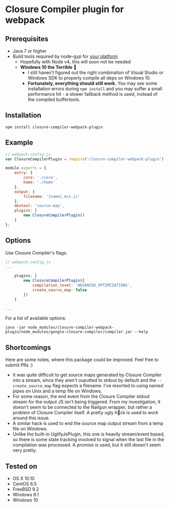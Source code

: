 # Closure Compiler plugin for webpack

## Prerequisites

- Java 7 or higher
- Build tools required by node-gyp for [your platform](https://github.com/nodejs/node-gyp#installation)
	- Hopefully with Node v4, this will soon not be needed
	- **Windows 10 the Terrible** :speak_no_evil:
		- I still haven't figured out the right combination of Visual Studio or Windows SDK to properly compile all deps on Windows 10.
		- **Fortunately, everything should still work.** You may see some installation errors during ```npm install``` and you may suffer a small performance hit - a slower fallback method is used, instead of the compiled buffertools.

## Installation

```
npm install closure-compiler-webpack-plugin
```

## Example

```javascript
// webpack.config.js
var ClosureCompilerPlugin = require('closure-compiler-webpack-plugin');

module.exports = {
	entry: {
		core: './core',
		home: './home'
	},
	output: {
		filename: '[name].min.js'
	},
	devtool: 'source-map',
	plugins: [
		new ClosureCompilerPlugin()
	]
};
```

## Options

Use Closure Compiler's flags.

```javascript
// webpack.config.js
...

	plugins: [
		new ClosureCompilerPlugin({
			compilation_level: 'ADVANCED_OPTIMIZATIONS',
			create_source_map: false
		})
	]

...
```

For a list of available options:

```
java -jar node_modules/closure-compiler-webpack-plugin/node_modules/google-closure-compiler/compiler.jar --help
```

## Shortcomings

Here are some notes, where this package could be improved. Feel free to submit PRs :)

- It was quite difficult to get source maps generated by Closure Compiler into a stream, since they aren't ouputted to stdout by default and the ```--create_source_map``` flag expects a filename. I've resorted to using named pipes on Unix and a temp file on Windows.
- For some reason, the end event from the Closure Compiler stdout stream for the output JS isn't being triggered. From my investigation, it doesn't seem to be connected to the Nailgun wrapper, but rather a problem of Closure Compiler itself. A pretty ugly h:shit:ck is used to work around this issue.
- A similar hack is used to end the source map output stream from a temp file on Windows.
- Unlike the built-in UglifyJsPlugin, this one is heavily stream/event based, so there is some state tracking involved to signal when the last file in the compilation was processed. A promise is used, but it still doesn't seem very pretty.

## Tested on

- OS X 10.10
- CentOS 6.5
- FreeBSD 9.2
- Windows 8.1
- Windows 10